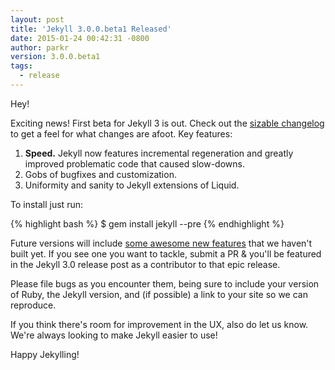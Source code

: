 ```yaml
---
layout: post
title: 'Jekyll 3.0.0.beta1 Released'
date: 2015-01-24 00:42:31 -0800
author: parkr
version: 3.0.0.beta1
tags: 
  - release
---
```


Hey!

Exciting news! First beta for Jekyll 3 is out. Check out the [sizable
changelog](https://github.com/jekyll/jekyll/blob/v3.0.0.beta1/History.markdown#head)
to get a feel for what changes are afoot. Key features:

1. **Speed.** Jekyll now features incremental regeneration and greatly
   improved problematic code that caused slow-downs.
2. Gobs of bugfixes and customization.
3. Uniformity and sanity to Jekyll extensions of Liquid.

To install just run:

{% highlight bash %}
$ gem install jekyll --pre
{% endhighlight %}

Future versions will include [some awesome new
features](https://github.com/jekyll/jekyll/issues/3324) that we haven't
built yet. If you see one you want to tackle, submit a PR & you'll be
featured in the Jekyll 3.0 release post as a contributor to that epic
release.

Please file bugs as you encounter them, being sure to include your version
of Ruby, the Jekyll version, and (if possible) a link to your site so we
can reproduce.

If you think there's room for improvement in the UX, also do let us know.
We're always looking to make Jekyll easier to use!

Happy Jekylling!

